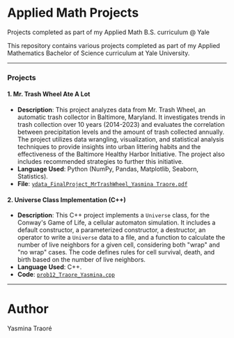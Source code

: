 # Applied Math Projects
Projects completed as part of my Applied Math B.S. curriculum @ Yale

This repository contains various projects completed as part of my Applied Mathematics Bachelor of Science curriculum at Yale University.

----

### Projects

#### 1. Mr. Trash Wheel Ate A Lot

* **Description**: This project analyzes data from Mr. Trash Wheel, an automatic trash collector in Baltimore, Maryland. It investigates trends in trash collection over 10 years (2014-2023) and evaluates the correlation between precipitation levels and the amount of trash collected annually. The project utilizes data wrangling, visualization, and statistical analysis techniques to provide insights into urban littering habits and the effectiveness of the Baltimore Healthy Harbor Initiative. The project also includes recommended strategies to further this initiative.
* **Language Used**: Python (NumPy, Pandas, Matplotlib, Seaborn, Statistics).
* **File**: [`ydata_FinalProject_MrTrashWheel_Yasmina Traore.pdf`](https://github.com/whYT3a/Applied-Math-Projects/blob/main/ydata_FinalProject_MrTrashWheel_Yasmina%20Traore.pdf)

#### 2. Universe Class Implementation (C++)

* **Description**: This C++ project implements a `Universe` class, for the Conway's Game of Life, a cellular automaton simulation. It includes a default constructor, a parameterized constructor, a destructor, an operator to write a `Universe` data to a file, and a function to calculate the number of live neighbors for a given cell, considering both "wrap" and "no wrap" cases. The code defines rules for cell survival, death, and birth based on the number of live neighbors.
* **Language Used**: C++.
* **Code**: [`prob12_Traore_Yasmina.cpp`](https://github.com/whYT3a/Applied-Math-Projects/blob/main/prob12_Traore_Yasmina.cpp)

---

# Author

Yasmina Traoré
